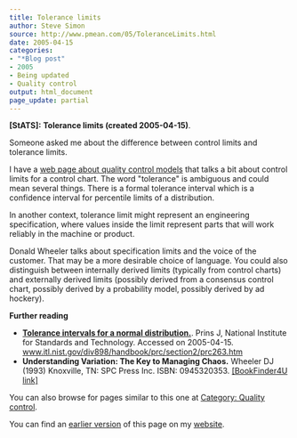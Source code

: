 ```yaml
---
title: Tolerance limits
author: Steve Simon
source: http://www.pmean.com/05/ToleranceLimits.html
date: 2005-04-15
categories:
- "*Blog post"
- 2005
- Being updated
- Quality control
output: html_document
page_update: partial
---
```

**[StATS]:** **Tolerance limits (created
2005-04-15)**.

Someone asked me about the difference between control limits and
tolerance limits.

I have a [web page about quality control models](../model/quality.asp)
that talks a bit about control limits for a control chart. The word
"tolerance" is ambiguous and could mean several things. There is a
formal tolerance interval which is a confidence interval for percentile
limits of a distribution.

In another context, tolerance limit might represent an engineering
specification, where values inside the limit represent parts that will
work reliably in the machine or product.

Donald Wheeler talks about specification limits and the voice of the
customer. That may be a more desirable choice of language. You could
also distinguish between internally derived limits (typically from
control charts) and externally derived limits (possibly derived from a
consensus control chart, possibly derived by a probability model,
possibly derived by ad hockery).

**Further reading**

- **[Tolerance intervals for a normal
distribution.](http://www.itl.nist.gov/div898/handbook/prc/section2/prc263.htm%20)**.
Prins J, National Institute for Standards and Technology. Accessed
on 2005-04-15.
www.itl.nist.gov/div898/handbook/prc/section2/prc263.htm
- **Understanding Variation: The Key to Managing Chaos.** Wheeler
DJ (1993) Knoxville, TN: SPC Press Inc. ISBN: 0945320353.
[\[BookFinder4U
link\]](http://www.bookfinder4u.com/detail/0945320353.html)

 You can also browse
for pages similar to this one at [Category: Quality
control](../category/QualityControl.html).

You can find an [earlier version][sim1] of this page on my [website][sim2].

[sim1]: http://www.pmean.com/05/ToleranceLimits.html
[sim2]: http://www.pmean.com

